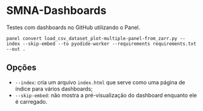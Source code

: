 # SMNA-Dashboards

Testes com dashboards no GitHub utilizando o Panel.

```
panel convert load_csv_dataset_plot-multiple-panel-from_zarr.py --index --skip-embed --to pyodide-worker --requirements requirements.txt --out .
```

## Opções

* `--index`: cria um arquivo `index.html` que serve como uma página de índice para vários dashboards;
* `--skip-embed`: não mostra a pré-visualização do dashboard enquanto ele é carregado.
